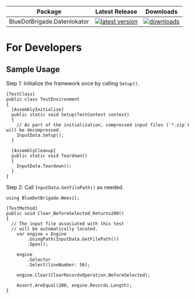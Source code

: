 
| Package | Latest Release | Downloads |
| --- | --- | --- |
| BlueDotBrigade.Datenlokator | [![latest version](https://img.shields.io/nuget/v/BlueDotBrigade.Datenlokator)](https://www.nuget.org/packages/BlueDotBrigade.Datenlokator) | [![downloads](https://img.shields.io/nuget/dt/BlueDotBrigade.Datenlokator)](https://www.nuget.org/packages/BlueDotBrigade.Datenlokator) |

# For Developers

## Sample Usage

Step 1: Initialize the framework once by calling `Setup()`.

```CSharp
[TestClass]
public class TestEnvironment
{
  [AssemblyInitialize]
  public static void Setup(TestContext context)
  {
    // As part of the initialization, compressed input files (`*.zip`) will be decompressed.
    InputData.Setup();
  }

  [AssemblyCleanup]
  public static void Teardown()
  {
    InputData.Teardown();
  }
}
```

Step 2: Call `InputData.GetFilePath()` as needed.

```CSharp
using BlueDotBrigade.Weevil;

[TestMethod]
public void Clear_BeforeSelected_Returns200()
{
  // The input file associated with this test
  // will be automatically located.
	var engine = Engine
		.UsingPath(InputData.GetFilePath())
		.Open();

	engine
		.Selector
		.Select(lineNumber: 56);

	engine.Clear(ClearRecordsOperation.BeforeSelected);
	
	Assert.AreEqual(200, engine.Records.Length);
}
```

